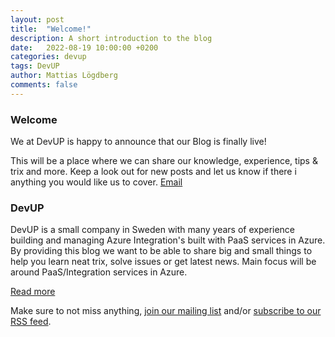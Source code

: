 ```yaml
---
layout: post
title:  "Welcome!"
description: A short introduction to the blog
date:   2022-08-19 10:00:00 +0200
categories: devup
tags: DevUP
author: Mattias Lögdberg
comments: false
---
```


### Welcome

We at DevUP is happy to announce that our Blog is finally live! 

This will be a place where we can share our knowledge, experience, tips & trix and more. Keep a look out for new posts and let us know if there i anything you would like us to cover. [Email](mailto:support@devup.solutions)


### DevUP
DevUP is a small company in Sweden with many years of experience building and managing Azure Integration's built with PaaS services in Azure. By providing this blog we want to be able to share big and small things to help you learn neat trix, solve issues or get latest news. Main focus will be around PaaS/Integration services in Azure.

[Read more](https://devup.solutions)



Make sure to not miss anything, <a href="http://eepurl.com/h6evyf" target="_blank">join our mailing list</a> and/or <a href="/feed.xml">subscribe to our RSS feed</a>.